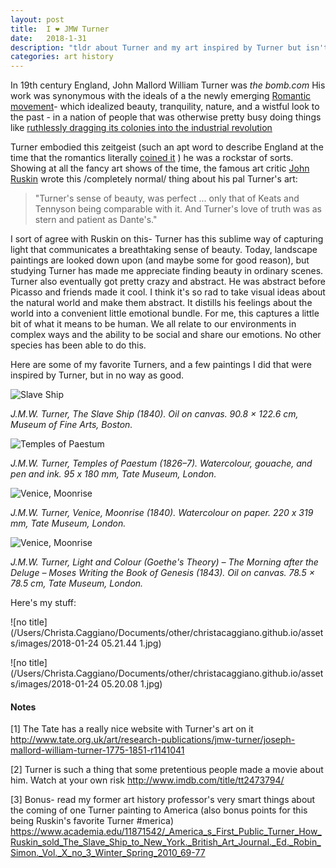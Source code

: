 ```yaml
---
layout: post
title:  I ❤ JMW Turner
date:   2018-1-31
description: "tldr about Turner and my art inspired by Turner but isn't as good"
categories: art history
---
```


In 19th century England, John Mallord William Turner was *the bomb.com*
His work was synonymous with the ideals of a the newly emerging [Romantic movement](https://www.youtube.com/watch?v=y2LelK5Kcoc)-
which idealized beauty, tranquility, nature, and a wistful look to the past - in a
nation of people that was otherwise pretty busy doing things like [ruthlessly dragging its colonies into the industrial revolution](https://www.youtube.com/watch?v=ADQCeC0tF0o)

Turner embodied this zeitgeist (such an apt word to describe England at the time that
the romantics literally [coined it](https://en.wikipedia.org/wiki/Zeitgeist) ) he was a rockstar of
sorts. Showing at all the fancy art shows of the time, the famous art critic [John Ruskin](http://www.tate.org.uk/art/artists/john-ruskin-465) wrote this /completely normal/
thing about his pal Turner's art:


> "Turner's sense of beauty, was perfect ... only that of Keats and Tennyson being comparable with it. And Turner's love of truth was as stern and patient as Dante's."  

I sort of agree with Ruskin on this- Turner has this sublime way of capturing light that communicates a breathtaking sense of beauty. Today, landscape paintings are looked down upon (and maybe some for good reason), but studying Turner has made me appreciate finding beauty in ordinary scenes. Turner also eventually got pretty crazy and abstract. He was abstract before Picasso and friends made it cool. I think it's so rad to take visual ideas about the natural world and make them abstract. It distills his feelings about the world into a convenient little emotional bundle. For me, this captures a little bit of what it means to be human. We all relate to our environments in complex ways and the ability to be social and share our emotions. No other species has been able to do this.

Here are some of my favorite Turners, and a few paintings I did that were inspired by Turner, but in no way as good.


![Slave Ship](/Users/Christa.Caggiano/Documents/other/christacaggiano.github.io/assets/images/1200px-Slave-ship.jpg)

*J.M.W. Turner, The Slave Ship (1840). Oil on canvas. 90.8 × 122.6 cm, Museum of Fine Arts, Boston.*

![Temples of Paestum](/Users/Christa.Caggiano/Documents/other/christacaggiano.github.io/assets/images/D27665_10.jpg)

*J.M.W. Turner, Temples of Paestum (1826–7). Watercolour, gouache, and pen and ink. 95 x 180 mm, Tate Museum, London.*

![Venice, Moonrise](/Users/Christa.Caggiano/Documents/other/christacaggiano.github.io/assets/images/D32126_10.jpg)

*J.M.W. Turner, Venice, Moonrise (1840). Watercolour on paper. 220 x 319 mm, Tate Museum, London.*

![Venice, Moonrise](/Users/Christa.Caggiano/Documents/other/christacaggiano.github.io/assets/images/William_Turner,_Light_and_Colour.JPG)

*J.M.W. Turner, Light and Colour (Goethe's Theory) – The Morning after the Deluge – Moses Writing the Book of Genesis (1843). Oil on canvas. 78.5 × 78.5 cm, Tate Museum, London.*


Here's my stuff:

![no title](/Users/Christa.Caggiano/Documents/other/christacaggiano.github.io/assets/images/2018-01-24 05.21.44 1.jpg)

![no title](/Users/Christa.Caggiano/Documents/other/christacaggiano.github.io/assets/images/2018-01-24 05.20.08 1.jpg)



#### Notes
[1] The Tate has a really nice website with Turner's art on it http://www.tate.org.uk/art/research-publications/jmw-turner/joseph-mallord-william-turner-1775-1851-r1141041

[2] Turner is such a thing that some pretentious people made a movie about him. Watch at your own risk  http://www.imdb.com/title/tt2473794/

[3] Bonus- read my former art history professor's very smart things about the coming of one Turner painting to America (also bonus points for this being Ruskin's favorite Turner #merica) https://www.academia.edu/11871542/_America_s_First_Public_Turner_How_Ruskin_sold_The_Slave_Ship_to_New_York._British_Art_Journal._Ed._Robin_Simon._Vol._X_no_3_Winter_Spring_2010_69-77
